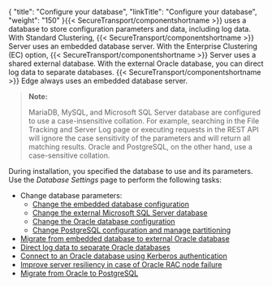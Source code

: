 {
    "title": "Configure your database",
    "linkTitle": "Configure your database",
    "weight": "150"
}{{< SecureTransport/componentshortname  >}} uses a database to store configuration parameters and data, including log data. With Standard Clustering, {{< SecureTransport/componentshortname  >}} Server uses an embedded database server. With the Enterprise Clustering (EC) option, {{< SecureTransport/componentshortname  >}} Server uses a shared external database. With the external Oracle database, you can direct log data to separate databases. {{< SecureTransport/componentshortname  >}} Edge always uses an embedded database server.

> **Note:**
>
> MariaDB, MySQL, and Microsoft SQL Server database are configured to use a case-insensitive collation. For example, searching in the File Tracking and Server Log page or executing requests in the REST API will ignore the case sensitivity of the parameters and will return all matching results. Oracle and PostgreSQL, on the other hand, use a case-sensitive collation.

During installation, you specified the database to use and its parameters. Use the *Database Settings* page to perform the following tasks:

-   Change database parameters:
    -   <a href="t_st_mysql" class="MCXref xref">Change the embedded database configuration</a>
    -   <a href="t_st_sqlserver" class="MCXref xref">Change the external Microsoft SQL Server database</a>
    -   <a href="t_st_oracle" class="MCXref xref">Change the Oracle database configuration</a>
    -   <a href="manage_postgre_database" class="MCXref xref">Change PostgreSQL configuration and manage partitioning</a>
-   <a href="t_st_database" class="MCXref xref">Migrate from embedded database to external Oracle database</a>
-   <a href="t_st_separate_databases" class="MCXref xref">Direct log data to separate Oracle databases</a>
-   <a href="configure-oracle-kerberos" class="MCXref xref">Connect to an Oracle database using Kerberos authentication</a>
-   <a href="t_st_improve_resil" class="MCXref xref">Improve server resiliency in case of Oracle RAC node failure</a>
-   <a href="migrate_oracle_to_postgre" class="MCXref xref">Migrate from Oracle to PostgreSQL</a>
